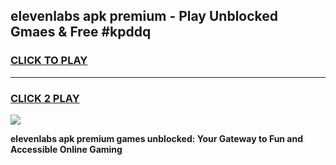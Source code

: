 
## elevenlabs apk premium - Play Unblocked Gmaes & Free #kpddq
<h3>
<a href="https://premium.freeplayer.one?title=elevenlabs_apk_premium&ref=03M">CLICK TO PLAY</a></h3>
<hr>

<h3>
<a href="https://premium.freeplayer.one?title=elevenlabs_apk_premium&ref=03M">CLICK 2 PLAY</a>
  
</h3>

<a href="https://premium.freeplayer.one?title=elevenlabs_apk_premium&ref=03M"><img src="https://clearcache.store/games.png"></a>


**elevenlabs apk premium games unblocked: Your Gateway to Fun and Accessible Online Gaming**
